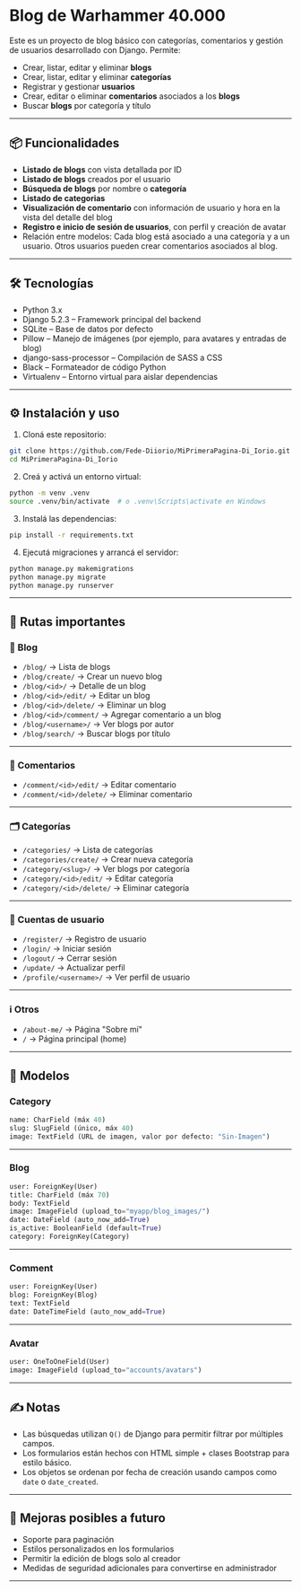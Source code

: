 # Blog de Warhammer 40.000

Este es un proyecto de blog básico con categorías, comentarios y gestión de usuarios desarrollado con Django. Permite:

- Crear, listar, editar y eliminar **blogs**
- Crear, listar, editar y eliminar **categorías**
- Registrar y gestionar **usuarios**
- Crear, editar o eliminar **comentarios** asociados a los **blogs**
- Buscar **blogs** por categoría y título

---

## 📦 Funcionalidades

- **Listado de blogs** con vista detallada por ID
- **Listado de blogs** creados por el usuario
- **Búsqueda de blogs** por nombre o **categoría**
- **Listado de categorias**
- **Visualización de comentario** con información de usuario y hora en la vista del detalle del blog
- **Registro e inicio de sesión de usuarios**, con perfil y creación de avatar
- Relación entre modelos: Cada blog está asociado a una categoría y a un usuario. Otros usuarios pueden crear comentarios asociados al blog.

---

## 🛠️ Tecnologías

- Python 3.x
- Django 5.2.3 – Framework principal del backend
- SQLite – Base de datos por defecto
- Pillow – Manejo de imágenes (por ejemplo, para avatares y entradas de blog)
- django-sass-processor – Compilación de SASS a CSS
- Black – Formateador de código Python
- Virtualenv – Entorno virtual para aislar dependencias

---

## ⚙️ Instalación y uso

1. Cloná este repositorio:

```bash
git clone https://github.com/Fede-Diiorio/MiPrimeraPagina-Di_Iorio.git
cd MiPrimeraPagina-Di_Iorio
```

2. Creá y activá un entorno virtual:

```bash
python -m venv .venv
source .venv/bin/activate  # o .venv\Scripts\activate en Windows
```

3. Instalá las dependencias:

```bash
pip install -r requirements.txt
```

4. Ejecutá migraciones y arrancá el servidor:

```bash
python manage.py makemigrations
python manage.py migrate
python manage.py runserver
```

---

## 📄 Rutas importantes

### 📝 Blog

- `/blog/` → Lista de blogs
- `/blog/create/` → Crear un nuevo blog
- `/blog/<id>/` → Detalle de un blog
- `/blog/<id>/edit/` → Editar un blog
- `/blog/<id>/delete/` → Eliminar un blog
- `/blog/<id>/comment/` → Agregar comentario a un blog
- `/blog/<username>/` → Ver blogs por autor
- `/blog/search/` → Buscar blogs por título

---

### 💬 Comentarios

- `/comment/<id>/edit/` → Editar comentario
- `/comment/<id>/delete/` → Eliminar comentario

---

### 🗂️ Categorías

- `/categories/` → Lista de categorías
- `/categories/create/` → Crear nueva categoría
- `/category/<slug>/` → Ver blogs por categoría
- `/category/<id>/edit/` → Editar categoría
- `/category/<id>/delete/` → Eliminar categoría

---

### 👤 Cuentas de usuario

- `/register/` → Registro de usuario
- `/login/` → Iniciar sesión
- `/logout/` → Cerrar sesión
- `/update/` → Actualizar perfil
- `/profile/<username>/` → Ver perfil de usuario

---

### ℹ️ Otros

- `/about-me/` → Página "Sobre mí"
- `/` → Página principal (home)

---

## 🧩 Modelos

### Category

```python
name: CharField (máx 40)
slug: SlugField (único, máx 40)
image: TextField (URL de imagen, valor por defecto: "Sin-Imagen")
```

---

### Blog

```python
user: ForeignKey(User)
title: CharField (máx 70)
body: TextField
image: ImageField (upload_to="myapp/blog_images/")
date: DateField (auto_now_add=True)
is_active: BooleanField (default=True)
category: ForeignKey(Category)
```

---

### Comment

```python
user: ForeignKey(User)
blog: ForeignKey(Blog)
text: TextField
date: DateTimeField (auto_now_add=True)
```

---

### Avatar

```python
user: OneToOneField(User)
image: ImageField (upload_to="accounts/avatars")
```

---

## ✍️ Notas

- Las búsquedas utilizan `Q()` de Django para permitir filtrar por múltiples campos.
- Los formularios están hechos con HTML simple + clases Bootstrap para estilo básico.
- Los objetos se ordenan por fecha de creación usando campos como `date` o `date_created`.

---

## 🚀 Mejoras posibles a futuro

- Soporte para paginación
- Estilos personalizados en los formularios
- Permitir la edición de blogs solo al creador
- Medidas de seguridad adicionales para convertirse en administrador

---
